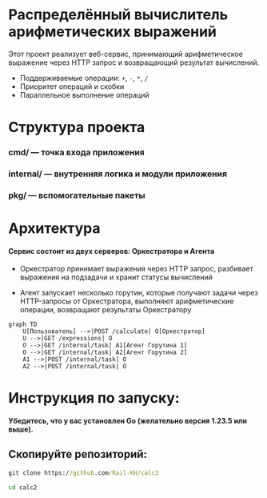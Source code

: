 # Распределённый вычислитель арифметических выражений

Этот проект реализует веб-сервис, принимающий арифметическое выражение через HTTP запрос и возвращающий результат вычислений.

- Поддерживаемые операции: `+`, `-`, `*`, `/`
- Приоритет операций и скобки
- Параллельное выполнение операций
  
# Структура проекта
### cmd/ — точка входа приложения
### internal/ — внутренняя логика и модули приложения
### pkg/ — вспомогательные пакеты

# Архитектура

#### Сервис состоит из двух серверов: Оркестратора и Агента

- Оркестратор принимает выражения через HTTP запрос, разбивает выражения на подзадачи и хранит статусы вычислений

- Агент запускает несколько горутин, которые получают задачи через HTTP-запросы от Оркестратора, выполняют арифметические операции, возвращают результаты Оркестратору

```mermaid
graph TD
    U[Пользователь] -->|POST /calculate| O[Оркестратор]
    U -->|GET /expressions| O
    O -->|GET /internal/task| A1[Агент Горутина 1]
    O -->|GET /internal/task| A2[Агент Горутина 2]
    A1 -->|POST /internal/task| O
    A2 -->|POST /internal/task| O
```

# Инструкция по запуску:

#### Убедитесь, что у вас установлен Go (желательно версия 1.23.5 или выше).

## Скопируйте репозиторий:

```cmd
git clone https://github.com/Rail-KH/calc2
```

```cmd
cd calc2
```
